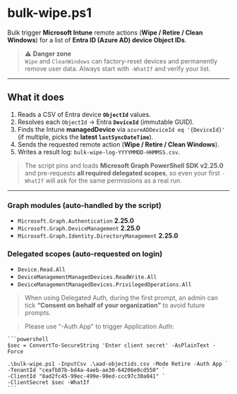 # bulk-wipe.ps1

Bulk trigger **Microsoft Intune** remote actions (**Wipe / Retire / Clean Windows**) for a list of **Entra ID (Azure AD) device Object IDs**.

> ⚠️ **Danger zone**  
> `Wipe` and `CleanWindows` can factory-reset devices and permanently remove user data. Always start with `-WhatIf` and verify your list.

---

## What it does

1. Reads a CSV of Entra device **`ObjectId`** values.  
2. Resolves each `ObjectId` → Entra **`DeviceId`** (immutable GUID).  
3. Finds the Intune **managedDevice** via `azureADDeviceId eq '{DeviceId}'` (if multiple, picks the **latest `lastSyncDateTime`**).  
4. Sends the requested remote action (**Wipe / Retire / Clean Windows**).  
5. Writes a result log: `bulk-wipe-log-YYYYMMDD-HHMMSS.csv`.

> The script pins and loads **Microsoft Graph PowerShell SDK v2.25.0** and pre-requests **all required delegated scopes**, so even your first `-WhatIf` will ask for the same permissions as a real run.

---

### Graph modules (auto-handled by the script)

- `Microsoft.Graph.Authentication` **2.25.0**  
- `Microsoft.Graph.DeviceManagement` **2.25.0**  
- `Microsoft.Graph.Identity.DirectoryManagement` **2.25.0**

### Delegated scopes (auto-requested on login)

- `Device.Read.All`  
- `DeviceManagementManagedDevices.ReadWrite.All`  
- `DeviceManagementManagedDevices.PrivilegedOperations.All`

> When using Delegated Auth, during the first prompt, an admin can tick **“Consent on behalf of your organization”** to avoid future prompts.

> Please use "-Auth App" to trigger Application Auth:

    ```powershell
    $sec = ConvertTo-SecureString 'Enter client secret' -AsPlainText -Force

    .\bulk-wipe.ps1 -InputCsv .\aad-objectids.csv -Mode Retire -Auth App `
    -TenantId "ceafb87b-bd4a-4aeb-ae30-64206e0cd550" `
    -ClientId "8ad2fc45-99ec-499e-90ed-ccc97c30a041" `
    -ClientSecret $sec -WhatIf
    ```


